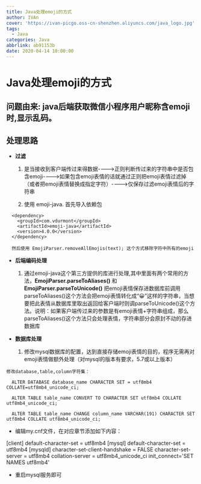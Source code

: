 ```yaml
---
title: Java处理emoji的方式
author: IVAn
cover: 'https://ivan-picgo.oss-cn-shenzhen.aliyuncs.com/java_logo.jpg'
tags:
  - Java
categories: Java
abbrlink: ab91153b
date: 2020-04-14 10:00:00
---
```

# Java处理emoji的方式
## 问题由来: java后端获取微信小程序用户昵称含emoji时,显示乱码。

## 处理思路

- **过滤**
	1. 是当接收到客户端传过来得数据---->正则判断传过来的字符串中是否包含emoji---->如果包含emoji表情的话就通过正则把emoji表情过滤掉（或者把emoji表情替换成指定字符）---->仅保存过滤emoji表情后的字符串
	
	2. 使用 emoji-java. 首先导入依赖包
	
```   
  <dependency>
    <groupId>com.vdurmont</groupId>
    <artifactId>emoji-java</artifactId>
    <version>4.0.0</version>
  </dependency>
```
```
  然后使用 EmojiParser.removeAllEmojis(text); 这个方式移除字符中所有的emoji
```

- **后端编码处理**
  1. 通过emoji-java这个第三方提供的库进行处理,其中里面有两个常用的方法，**EmojiParser.parseToAliases()** 和 **EmojiParser.parseToUnicode()** 把emoji表情保存进数据库前调用parseToAliases()这个方法会把emoji表情转化成“:grinning:”这样的字符串，当想要把此表情从数据库里取出返回给客户端时则调parseToUnicode()这个方法。说明：如果客户端传过来的参数是有emoji表情+字符串组成，那么parseToAliases()这个方法只会处理表情，字符串部分会原封不动的存进数据库

- **数据库处理**
  1. 修改mysql数据库的配置，达到直接存储emoji表情的目的，程序无需再对emoji表情做额外处理（对mysql的版本有要求，5.7或以上版本）
 
```
修改database,table,column字符集：
```

```
  ALTER DATABASE database_name CHARACTER SET = utf8mb4 COLLATE=utf8mb4_unicode_ci;

  ALTER TABLE table_name CONVERT TO CHARACTER SET utf8mb4 COLLATE utf8mb4_unicode_ci;

  ALTER TABLE table_name CHANGE column_name VARCHAR(191) CHARACTER SET utf8mb4 COLLATE utf8mb4_unicode_ci;
```

- 编辑my.cnf文件，在对应章节添加如下内容：

[client]
default-character-set = utf8mb4
[mysql]
default-character-set = utf8mb4
[mysqld]
character-set-client-handshake = FALSE
character-set-server = utf8mb4
collation-server = utf8mb4_unicode_ci
init_connect='SET NAMES utf8mb4'
- 重启mysql服务即可

 